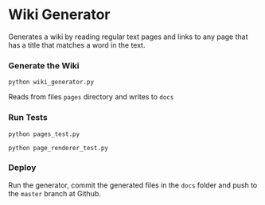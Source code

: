 # Wiki Generator

Generates a wiki by reading regular text pages and links to any page that has a title that matches a word in the text.


### Generate the Wiki

`python wiki_generator.py`

Reads from files `pages` directory and writes to `docs`

### Run Tests

`python pages_test.py`

`python page_renderer_test.py`

### Deploy

Run the generator, commit the generated files in the `docs` folder and push to the `master` branch at Github.

